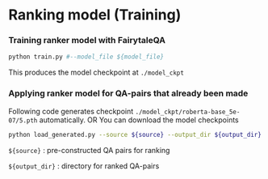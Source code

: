 # Ranking model (Training)

### Training ranker model with FairytaleQA

```bash
python train.py #--model_file ${model_file}
```

This produces the model checkpoint at `./model_ckpt`

### Applying ranker model for QA-pairs that already been made

Following code generates checkpoint `./model_ckpt/roberta-base_5e-07/5.pth` automatically. OR You can download the model checkpoints

```bash
python load_generated.py --source ${source} --output_dir ${output_dir}
```

`${source}` : pre-constructed QA pairs for ranking

`${output_dir}` : directory for ranked QA-pairs

